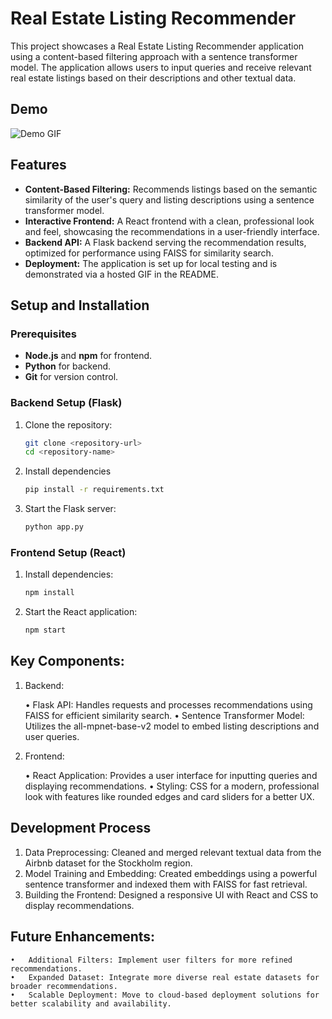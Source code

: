 # Real Estate Listing Recommender

This project showcases a Real Estate Listing Recommender application using a content-based filtering approach with a sentence transformer model. The application allows users to input queries and receive relevant real estate listings based on their descriptions and other textual data.

## Demo

![Demo GIF](./demo.gif)

## Features

- **Content-Based Filtering:** Recommends listings based on the semantic similarity of the user's query and listing descriptions using a sentence transformer model.
- **Interactive Frontend:** A React frontend with a clean, professional look and feel, showcasing the recommendations in a user-friendly interface.
- **Backend API:** A Flask backend serving the recommendation results, optimized for performance using FAISS for similarity search.
- **Deployment:** The application is set up for local testing and is demonstrated via a hosted GIF in the README.

## Setup and Installation

### Prerequisites

- **Node.js** and **npm** for frontend.
- **Python** for backend.
- **Git** for version control.

### Backend Setup (Flask)

1. Clone the repository:
   ```bash
   git clone <repository-url>
   cd <repository-name>

2. Install dependencies
   ```bash
   pip install -r requirements.txt

3. Start the Flask server:
   ```bash
   python app.py

### Frontend Setup (React)
   
1. Install dependencies:
   ```bash
   npm install
   
2. Start the React application:
   ```bash
   npm start

## Key Components: 


1. Backend:

	•	Flask API: Handles requests and processes recommendations using FAISS for efficient similarity search.
	•	Sentence Transformer Model: Utilizes the all-mpnet-base-v2 model to embed listing descriptions and user queries.

2. Frontend:

	•	React Application: Provides a user interface for inputting queries and displaying recommendations.
	•	Styling: CSS for a modern, professional look with features like rounded edges and card sliders for a better UX.

## Development Process

1.	Data Preprocessing: Cleaned and merged relevant textual data from the Airbnb dataset for the Stockholm region.
2.	Model Training and Embedding: Created embeddings using a powerful sentence transformer and indexed them with FAISS for fast retrieval.
3.	Building the Frontend: Designed a responsive UI with React and CSS to display recommendations.

## Future Enhancements: 

	•	Additional Filters: Implement user filters for more refined recommendations.
	•	Expanded Dataset: Integrate more diverse real estate datasets for broader recommendations.
	•	Scalable Deployment: Move to cloud-based deployment solutions for better scalability and availability.
